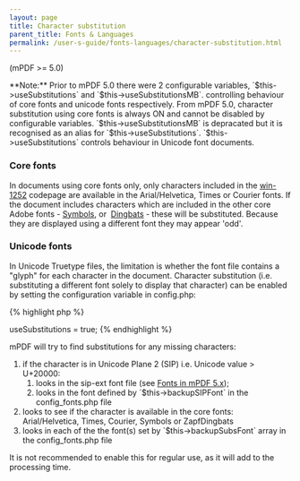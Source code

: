```yaml
---
layout: page
title: Character substitution
parent_title: Fonts & Languages
permalink: /user-s-guide/fonts-languages/character-substitution.html
---
```


<div id="bpmbook" class="bpmbook" style="direction:ltr;">
<div class="topic_user_field">
<div id="U0">
<p>(mPDF &gt;= 5.0)</p>
<p class="manual_block">**Note:** Prior to mPDF 5.0 there were 2 configurable variables, `$this->useSubstitutions` and `$this->useSubstitutionsMB`. controlling behaviour of core fonts and unicode fonts respectively. From mPDF 5.0, character substitution using core fonts is always ON and cannot be disabled by configurable variables. `$this->useSubstitutionsMB` is depracated but it is recognised as an alias for `$this->useSubstitutions`. `$this->useSubstitutions` controls behaviour in Unicode font documents.</p>
<h3>Core fonts

</h3>
<p>In documents using core fonts only, only characters included in the <a href="/reference/codepages-glyphs/win-1252.html">win-1252</a> codepage are available in the Arial/Helvetica, Times or Courier fonts. If the document includes characters which are included in the other core Adobe fonts - <a href="/reference/codepages-glyphs/symbols-adobe.html">Symbols</a>, or  <a href="/reference/codepages-glyphs/zapfdingbats-adobe.html">Dingbats</a> - these will be substituted. Because they are displayed using a different font they may appear 'odd'.</p>
<h3>Unicode fonts

</h3>
<p>In Unicode Truetype files, the limitation is whether the font file contains a "glyph" for each character in the document. Character substitution (i.e. substituting a different font solely to display that character) can be enabled by setting the configuration variable in <span class="filename">config.php</span>:</p>

{% highlight php %}
<?php

$this->useSubstitutions = true;
{% endhighlight %}

<p>mPDF will try to find substitutions for any missing characters:</p>
<ol>
<li>if the character is in Unicode Plane 2 (SIP) i.e. Unicode value &gt; U+20000:

<ol>
<li>looks in the sip-ext font file (see <a href="/user-s-guide/fonts-languages/fonts-in-mpdf-5-x.html">Fonts in mPDF 5.x</a>);</li>
<li>looks in the font defined by `$this->backupSIPFont` in the <span class="filename">config_fonts.php</span> file</li>
</ol>
</li>
<li>looks to see if the character is available in the core fonts: Arial/Helvetica, Times, Courier, Symbols or ZapfDingbats </li>
<li>looks in each of the the font(s) set by `$this->backupSubsFont` array in the <span class="filename">config_fonts.php</span> file</li>
</ol>
<p>It is not recommended to enable this for regular use, as it will add to the processing time.</p>
</div>
</div>

